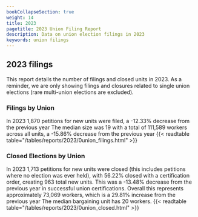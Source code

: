 ```yaml
---
bookCollapseSection: true
weight: 14
title: 2023
pagetitle: 2023 Union Filing Report
description: Data on union election filings in 2023
keywords: union filings
---
```


## 2023 filings

This report details the number of filings and closed units in 2023. As a reminder, we are only showing filings and closures related to single union elections (rare multi-union elections are excluded).

### Filings by Union
In 2023 1,870 petitions for new units were filed, a -12.33% decrease from the previous year The median size was 19 with a total of 111,589 workers across all units, a -15.86% decrease from the previous year
{{< readtable table="/tables/reports/2023/0union_filings.html" >}}

### Closed Elections by Union
In 2023 1,713 petitions for new units were closed (this includes petitions where no election was ever held), with 56.22% closed with a certification order, creating 963 total new units. This was a -13.48% decrease from the previous year in successful union certifications. Overall this represents approximately 73,069 workers, which is a 29.81% increase from the previous year The median bargaining unit has 20 workers.
{{< readtable table="/tables/reports/2023/0union_closed.html" >}}
